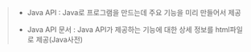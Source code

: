>
>+ Java API : Java로 프로그램을 만드는데 주요 기능을 미리 만들어서 제공
>
>+ Java API 문서 : Java API가 제공하는 기능에 대한 상세 정보를 html파일로 제공(Java사전)
